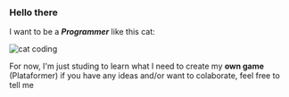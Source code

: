 ### Hello there
I want to be a **_Programmer_** like this cat:

![cat coding](https://github.com/RandomUserjs/RandomUserjs/assets/81786033/8fbcdf80-dc41-4827-8359-cb37528b6340)

For now, I'm just studing to learn what I need to create my **own game** (Plataformer) if you have any ideas and/or want to colaborate, feel free to tell me
